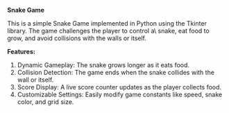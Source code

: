 **Snake Game**

This is a simple Snake Game implemented in Python using the Tkinter library. The game challenges the player to control a\ 
snake, eat food to grow, and avoid collisions with the walls or itself.

**Features:**
1. Dynamic Gameplay: The snake grows longer as it eats food.
2. Collision Detection: The game ends when the snake collides with the wall or itself.
3. Score Display: A live score counter updates as the player collects food.
4. Customizable Settings: Easily modify game constants like speed, snake color, and grid size.
